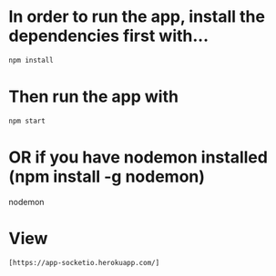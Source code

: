 # In order to run the app, install the dependencies first with...

 ```sh
 npm install
 ```

# Then run the app with

 ```sh
 npm start
 ```
# OR if you have nodemon installed (npm install -g nodemon)
nodemon

# View
 ```sh
 [https://app-socketio.herokuapp.com/]
 ```
